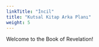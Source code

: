 ```yaml
---
linkTitle: "İncil"
title: "Kutsal Kitap Arka Planı"
weight: 5
---
```


Welcome to the Book of Revelation!

<!--more-->
